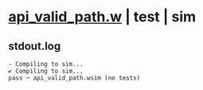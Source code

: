 # [api_valid_path.w](../../../../examples/tests/valid/api_valid_path.w) | test | sim

## stdout.log
```log
- Compiling to sim...
✔ Compiling to sim...
pass ─ api_valid_path.wsim (no tests)
```

